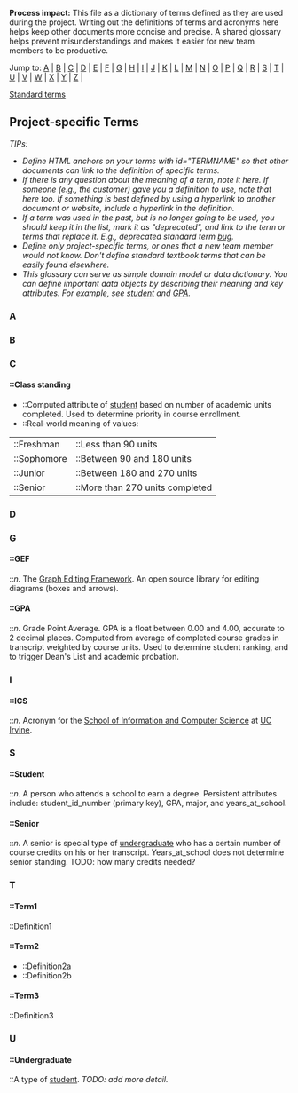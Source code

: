 <!-- markdownlint-disable-next-line first-line-h1 -->
**Process impact:** This file as a dictionary of terms defined as they
are used during the project. Writing out the definitions of terms and
acronyms here helps keep other documents more concise and precise. A
shared glossary helps prevent misunderstandings and makes it easier for
new team members to be productive.

<!-- markdownlint-disable link-fragments -->
Jump to: [A](#a) | [B](#b) | [C](#c) | [D](#d) | [E](#e) | [F](#f) |
[G](#g) | [H](#g) | [I](#i) | [J](#j) | [K](#k) | [L](#l) | [M](#m) |
[N](#n) | [O](#o) | [P](#p) | [Q](#q) | [R](#r) | [S](#s) | [T](#t) |
[U](#u) | [V](#v) | [W](#w) | [X](#x) | [Y](#y) | [Z](#z) |
<!-- markdownlint-enable link-fragments -->
[Standard terms](Glossary-Standard-Terms)

## Project-specific Terms

_TIPs:_

- _Define HTML anchors on your terms with id="TERMNAME" so that other
  documents can link to the definition of specific terms._
- _If there is any question about the meaning of a term, note it here.
  If someone (e.g., the customer) gave you a definition to use, note
  that here too. If something is best defined by using a hyperlink to
  another document or website, include a hyperlink in the definition._
- _If a term was used in the past, but is no longer going to be used,
  you should keep it in the list, mark it as "deprecated", and link to
  the term or terms that replace it. E.g., deprecated standard term
  [bug](glossary-std.html#bug)._
- _Define only project-specific terms, or ones that a new team member
  would not know. Don't define standard textbook terms that can be
  easily found elsewhere._
- _This glossary can serve as simple domain model or data dictionary.
  You can define important data objects by describing their meaning
  and key attributes. For example, see [student](#student) and
  [GPA](#gpa)._

### A

### B

### C

#### ::Class standing

- ::Computed attribute of [student](#student) based on number of
  academic units completed. Used to determine priority in
  course enrollment.
- ::Real-world meaning of values:

|             |                                 |
| ----------- | ------------------------------- |
| ::Freshman  | ::Less than 90 units            |
| ::Sophomore | ::Between 90 and 180 units      |
| ::Junior    | ::Between 180 and 270 units     |
| ::Senior    | ::More than 270 units completed |

### D

### G

#### ::GEF

::_n._ The [Graph Editing Framework](http://gef.tigris.org/). An open
source library for editing diagrams (boxes and arrows).

#### ::GPA

::_n._ Grade Point Average. GPA is a float between 0.00 and 4.00,
accurate to 2 decimal places. Computed from average of completed
course grades in transcript weighted by course units. Used to
determine student ranking, and to trigger Dean's List and
academic probation.

### I

#### ::ICS

::_n._ Acronym for the [School of Information and Computer
Science](http://www.ics.uci.edu/) at [UC Irvine](http://www.uci.edu/).

### S

#### ::Student

::_n._ A person who attends a school to earn a degree. Persistent
attributes include: student_id_number (primary key), GPA, major,
and years_at_school.

#### ::Senior

::_n._ A senior is special type of [undergraduate](#undergraduate) who
has a certain number of course credits on his or her transcript.
Years_at_school does not determine senior standing. TODO: how many
credits needed?

### T

#### ::Term1

::Definition1

#### ::Term2

- ::Definition2a
- ::Definition2b

#### ::Term3

::Definition3

### U

#### ::Undergraduate

::A type of [student](#student). _TODO: add more detail._
